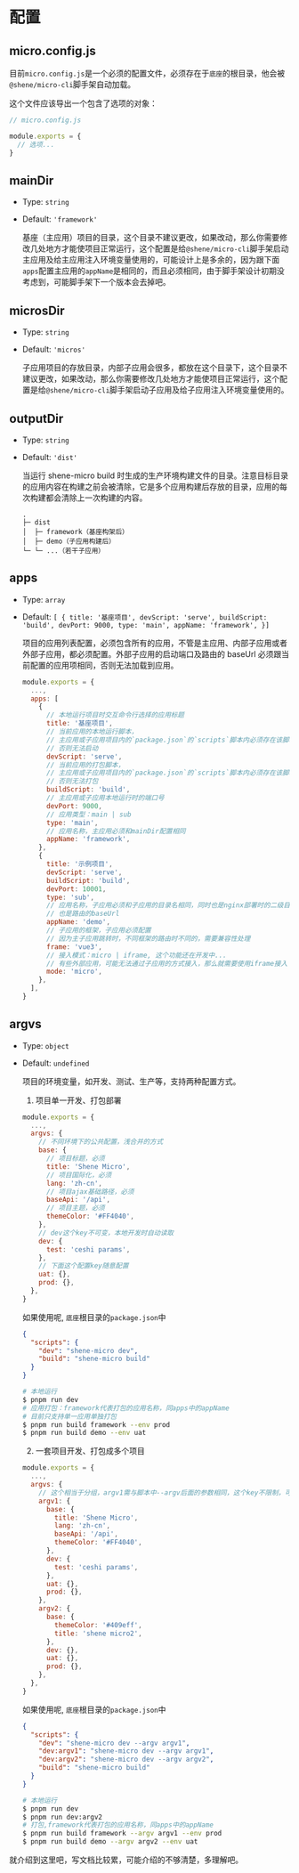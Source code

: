 <!--
 * @Author: shen
 * @Date: 2022-06-07 16:12:43
 * @LastEditors: shen
 * @LastEditTime: 2022-06-07 21:56:02
 * @Description:
-->

# 配置

## micro.config.js

目前`micro.config.js`是一个必须的配置文件，必须存在于`底座`的根目录，他会被`@shene/micro-cli`脚手架自动加载。

这个文件应该导出一个包含了选项的对象：

```js
// micro.config.js

module.exports = {
  // 选项...
}
```

## mainDir

- Type: `string`
- Default: `'framework'`

  基座（主应用）项目的目录，这个目录不建议更改，如果改动，那么你需要修改几处地方才能使项目正常运行，这个配置是给`@shene/micro-cli`脚手架启动主应用及给主应用注入环境变量使用的，可能设计上是多余的，因为跟下面`apps`配置主应用的`appName`是相同的，而且必须相同，由于脚手架设计初期没考虑到，可能脚手架下一个版本会去掉吧。

## microsDir

- Type: `string`
- Default: `'micros'`

  子应用项目的存放目录，内部子应用会很多，都放在这个目录下，这个目录不建议更改，如果改动，那么你需要修改几处地方才能使项目正常运行，这个配置是给`@shene/micro-cli`脚手架启动子应用及给子应用注入环境变量使用的。

## outputDir

- Type: `string`
- Default: `'dist'`

  当运行 shene-micro build 时生成的生产环境构建文件的目录。注意目标目录的应用内容在构建之前会被清除，它是多个应用构建后存放的目录，应用的每次构建都会清除上一次构建的内容。

  ```
  .
  ├─ dist
  │  ├─ framework（基座构架后）
  │  ├─ demo（子应用构建后）
  └─ └─ ...（若干子应用）
  ```

## apps

- Type: `array`
- Default: `[ { title: '基座项目', devScript: 'serve', buildScript: 'build', devPort: 9000, type: 'main', appName: 'framework', }]`

  项目的应用列表配置，必须包含所有的应用，不管是主应用、内部子应用或者外部子应用，都必须配置。外部子应用的启动端口及路由的 baseUrl 必须跟当前配置的应用项相同，否则无法加载到应用。

  ```js
  module.exports = {
    ...,
    apps: [
      {
        // 本地运行项目时交互命令行选择的应用标题
        title: '基座项目',
        // 当前应用的本地运行脚本，
        // 主应用或子应用项目内的`package.json`的`scripts`脚本内必须存在该脚本
        // 否则无法启动
        devScript: 'serve',
        // 当前应用的打包脚本，
        // 主应用或子应用项目内的`package.json`的`scripts`脚本内必须存在该脚本
        // 否则无法打包
        buildScript: 'build',
        // 主应用或子应用本地运行时的端口号
        devPort: 9000,
        // 应用类型：main | sub
        type: 'main',
        // 应用名称，主应用必须和mainDir配置相同
        appName: 'framework',
      },
      {
        title: '示例项目',
        devScript: 'serve',
        buildScript: 'build',
        devPort: 10001,
        type: 'sub',
        // 应用名称，子应用必须和子应用的目录名相同，同时也是nginx部署时的二级目录
        // 也是路由的baseUrl
        appName: 'demo',
        // 子应用的框架，子应用必须配置
        // 因为主子应用跳转时，不同框架的路由时不同的，需要兼容性处理
        frame: 'vue3',
        // 接入模式：micro | iframe, 这个功能还在开发中...
        // 有些外部应用，可能无法通过子应用的方式接入，那么就需要使用iframe接入
        mode: 'micro',
      },
    ],
  }
  ```

## argvs

- Type: `object`
- Default: `undefined`

  项目的环境变量，如开发、测试、生产等，支持两种配置方式。

  1. 项目单一开发、打包部署

  ```js
  module.exports = {
    ...,
    argvs: {
      // 不同环境下的公共配置，浅合并的方式
      base: {
        // 项目标题，必须
        title: 'Shene Micro',
        // 项目国际化，必须
        lang: 'zh-cn',
        // 项目ajax基础路径，必须
        baseApi: '/api',
        // 项目主题，必须
        themeColor: '#FF4040',
      },
      // dev这个key不可变，本地开发时自动读取
      dev: {
        test: 'ceshi params',
      },
      // 下面这个配置key随意配置
      uat: {},
      prod: {},
    },
  }
  ```

  如果使用呢, `底座`根目录的`package.json`中

  ```json
  {
    "scripts": {
      "dev": "shene-micro dev",
      "build": "shene-micro build"
    }
  }
  ```

  ```bash
  # 本地运行
  $ pnpm run dev
  # 应用打包：framework代表打包的应用名称，同apps中的appName
  # 目前只支持单一应用单独打包
  $ pnpm run build framework --env prod
  $ pnpm run build demo --env uat
  ```

  2. 一套项目开发、打包成多个项目

  ```js
  module.exports = {
    ...,
    argvs: {
      // 这个相当于分组，argv1需与脚本中--argv后面的参数相同，这个key不限制，可以是任何值
      argv1: {
        base: {
          title: 'Shene Micro',
          lang: 'zh-cn',
          baseApi: '/api',
          themeColor: '#FF4040',
        },
        dev: {
          test: 'ceshi params',
        },
        uat: {},
        prod: {},
      },
      argv2: {
        base: {
          themeColor: '#409eff',
          title: 'shene micro2',
        },
        dev: {},
        uat: {},
        prod: {},
      },
    },
  }
  ```

  如果使用呢, `底座`根目录的`package.json`中

  ```json
  {
    "scripts": {
      "dev": "shene-micro dev --argv argv1",
      "dev:argv1": "shene-micro dev --argv argv1",
      "dev:argv2": "shene-micro dev --argv argv2",
      "build": "shene-micro build"
    }
  }
  ```

  ```bash
  # 本地运行
  $ pnpm run dev
  $ pnpm run dev:argv2
  # 打包,framework代表打包的应用名称，同apps中的appName
  $ pnpm run build framework --argv argv1 --env prod
  $ pnpm run build demo --argv argv2 --env uat
  ```

就介绍到这里吧，写文档比较累，可能介绍的不够清楚，多理解吧。
